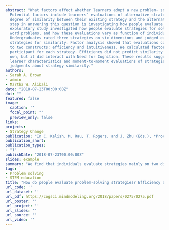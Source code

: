 ```yaml
---
abstract: "What factors affect whether learners adopt a new problem- solving strategy?
  Potential factors include learners’ evaluations of alternative strategies and the
  degree of similarity between their existing strategy and the alternatives. A first
  step in answering this question is investigating how people evaluate strategies. This
  exploratory study investigated how people evaluate strategies for solving algebraic
  word problems, and how these evaluations vary as function of individual differences.
  Undergraduates rated three strategies on six dimensions and judged each pair of
  strategies for similarity. Factor analysis showed that evaluations could be reduced
  to two constructs: efficiency and intuitiveness. We calculated factor scores for each
  participant for each strategy. Efficiency did not predict similarity ratings on its
  own, but it did interact with Need for Cognition. These results suggest stable
  learner characteristics and moment-to-moment evaluations of strategies influence
  judgments about strategy similarity."
authors:
- Sarah A. Brown
- admin
- Martha W. Alibali
date: "2018-07-23T00:00:00Z"
doi: ""
featured: false
image:
  caption: ''
  focal_point: ""
  preview_only: false
links:
projects:
- Strategy Change
publication: "In C. Kalish, M. Rau, T. Rogers, and J. Zhu (Eds.), *Proceedings of the 40th Annual Conference of the Cognitive Science Society* (pp. 1414-1419). Austin, TX: Cognitive Science Society. "
publication_short:
publication_types:
- "1"
publishDate: "2018-07-23T00:00:00Z"
slides: example
summary: "We find that individuals evaluate strategies mainly on two dimensions: Intuitiveness and Efficiency."
tags:
- Problem solving
- STEM education
title: "How do people evaluate problem-solving strategies? Efficiency and intuitiveness matter"
url_code: ''
url_dataset: ''
url_pdf: https://cogsci.mindmodeling.org/2018/papers/0275/0275.pdf
url_poster: ''
url_project: ''
url_slides: ''
url_source: ''
url_video: ''
---
```


